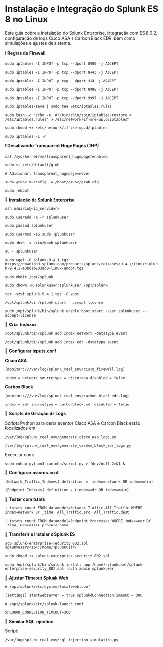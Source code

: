 # Instalação e Integração do Splunk ES 8 no Linux

Este guia cobre a instalação do Splunk Enterprise, integração com ES 8.0.2, configuração de logs Cisco ASA e Carbon Black EDR, bem como simulações e ajustes de sistema.

**❗ Regras de Firewall**

`sudo iptables -I INPUT -p tcp --dport 8000 -j ACCEPT`

`sudo iptables -I INPUT -p tcp --dport 8443 -j ACCEPT`

`sudo iptables -I INPUT -p tcp --dport 443 -j ACCEPT`

`sudo iptables -I INPUT -p tcp --dport 8088 -j ACCEPT`

`sudo iptables -I INPUT -p tcp --dport 9997 -j ACCEPT`

`sudo iptables-save | sudo tee /etc/iptables.rules`

`sudo bash -c "echo -e '#!/bin/sh\n/sbin/iptables-restore < /etc/iptables.rules' > /etc/network/if-pre-up.d/iptables"`

`sudo chmod +x /etc/network/if-pre-up.d/iptables`

`sudo iptables -L -n`

**❗ Desativando Transparent Huge Pages (THP)**

`cat /sys/kernel/mm/transparent_hugepage/enabled`

`sudo vi /etc/default/grub`

`# Adicionar: transparent_hugepage=never`

`sudo grub2-mkconfig -o /boot/grub2/grub.cfg`

`sudo reboot`

**🔧 Instalação do Splunk Enterprise**

`ssh usuario@<ip_servidor>`

`sudo useradd -m -r splunkuser`

`sudo passwd splunkuser`

`sudo usermod -aG sudo splunkuser`

`sudo chsh -s /bin/bash splunkuser`

`su - splunkuser`

`sudo wget -O splunk-9.4.1.tgz https://download.splunk.com/products/splunk/releases/9.4.1/linux/splunk-9.4.1-e3bdab203ac8-linux-amd64.tgz`

`sudo mkdir /opt/splunk`

`sudo chown -R splunkuser:splunkuser /opt/splunk`

`tar -xzvf splunk-9.4.1.tgz -C /opt`

`/opt/splunk/bin/splunk start --accept-license`

`sudo /opt/splunk/bin/splunk enable boot-start -user splunkuser --accept-license`

**🔧 Criar Indexes**

`/opt/splunk/bin/splunk add index network -datatype event`

`/opt/splunk/bin/splunk add index edr -datatype event`

**🔧 Configurar inputs.conf**

**Cisco ASA**

`[monitor:///var/log/splunk_real_env/cisco_firewall.log]`

`index = network
sourcetype = cisco:asa
disabled = false`

**Carbon Black**

`[monitor:///var/log/splunk_real_env/carbon_black_edr.log]`

`index = edr
sourcetype = carbonblack:edr
disabled = false`

**🔧 Scripts de Geração de Logs**

Scripts Python para gerar eventos Cisco ASA e Carbon Black estão localizados em:

`/var/log/splunk_real_env/generate_cisco_asa_logs.py`

`/var/log/splunk_real_env/generate_carbon_black_edr_logs.py`

Executar com:

`sudo nohup python3 caminho/script.py > /dev/null 2>&1 &`

**🔧 Configurar macros.conf**

`[Network_Traffic_Indexes]
definition = (index=network OR index=main)`

`[Endpoint_Indexes]
definition = (index=edr OR index=main)`

**🔧 Testar com tstats**

`| tstats count FROM datamodel=Network_Traffic.All_Traffic WHERE index=network BY _time, All_Traffic.src, All_Traffic.dest`

`| tstats count FROM datamodel=Endpoint.Processes WHERE index=edr BY _time, Processes.process_name`

**🧪 Transferir e instalar o Splunk ES**

`scp splunk-enterprise-security_802.spl splunkuser@<ip>:/home/splunkuser/`

`sudo chmod +x splunk-enterprise-security_802.spl`

`sudo /opt/splunk/bin/splunk install app /home/splunkuser/splunk-enterprise-security_802.spl -auth admin:splunkuser`

**🧪 Ajustar Timeout Splunk Web**

`# /opt/splunk/etc/system/local/web.conf`

`[settings]
startwebserver = true
splunkdConnectionTimeout = 300`

`# /opt/splunk/etc/splunk-launch.conf`

`SPLUNKD_CONNECTION_TIMEOUT=300`

**🧪 Simular SQL Injection**

Script: 

`/var/log/splunk_real_env/sql_injection_simulation.py`



